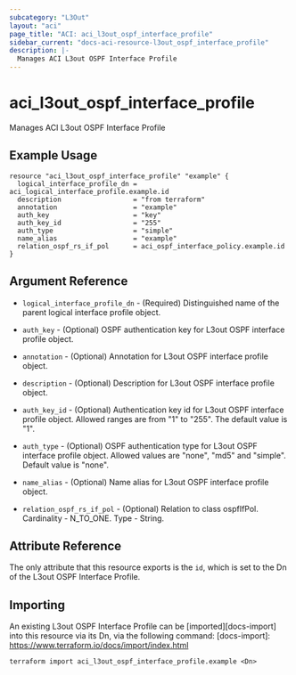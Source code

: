 ```yaml
---
subcategory: "L3Out"
layout: "aci"
page_title: "ACI: aci_l3out_ospf_interface_profile"
sidebar_current: "docs-aci-resource-l3out_ospf_interface_profile"
description: |-
  Manages ACI L3out OSPF Interface Profile
---
```


# aci_l3out_ospf_interface_profile

Manages ACI L3out OSPF Interface Profile

## Example Usage

```hcl
resource "aci_l3out_ospf_interface_profile" "example" {
  logical_interface_profile_dn = aci_logical_interface_profile.example.id
  description                  = "from terraform"
  annotation                   = "example"
  auth_key                     = "key"
  auth_key_id                  = "255"
  auth_type                    = "simple"
  name_alias                   = "example"
  relation_ospf_rs_if_pol      = aci_ospf_interface_policy.example.id
}
```

## Argument Reference

- `logical_interface_profile_dn` - (Required) Distinguished name of the parent logical interface profile object.
- `auth_key` - (Optional) OSPF authentication key for L3out OSPF interface profile object.
- `annotation` - (Optional) Annotation for L3out OSPF interface profile object.
- `description` - (Optional) Description for L3out OSPF interface profile object.
- `auth_key_id` - (Optional) Authentication key id for L3out OSPF interface profile object. Allowed ranges are from "1" to "255". The default value is "1".
- `auth_type` - (Optional) OSPF authentication type for L3out OSPF interface profile object. Allowed values are "none", "md5" and "simple". Default value is "none".
- `name_alias` - (Optional) Name alias for L3out OSPF interface profile object.

- `relation_ospf_rs_if_pol` - (Optional) Relation to class ospfIfPol. Cardinality - N_TO_ONE. Type - String.

## Attribute Reference

The only attribute that this resource exports is the `id`, which is set to the
Dn of the L3out OSPF Interface Profile.

## Importing

An existing L3out OSPF Interface Profile can be [imported][docs-import] into this resource via its Dn, via the following command:
[docs-import]: https://www.terraform.io/docs/import/index.html

```
terraform import aci_l3out_ospf_interface_profile.example <Dn>
```

